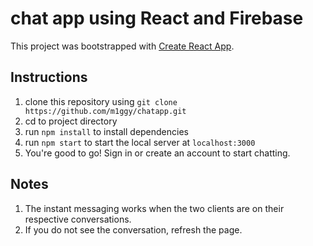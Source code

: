 # chat app using React and Firebase

This project was bootstrapped with [Create React App](https://github.com/facebook/create-react-app).

## Instructions

1. clone this repository using `git clone https://github.com/m1ggy/chatapp.git`
2. cd to project directory
3. run `npm install` to install dependencies
4. run `npm start` to start the local server at `localhost:3000`
5. You're good to go! Sign in or create an account to start chatting.

## Notes

1. The instant messaging works when the two clients are on their respective conversations.
2. If you do not see the conversation, refresh the page.
